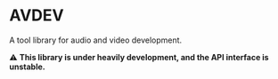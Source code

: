 # AVDEV

A tool library for audio and video development.

⚠️ **This library is under heavily development, and the API interface is unstable.**